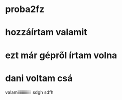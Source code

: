 # proba2fz
# hozzáírtam valamit
# ezt már gépről írtam volna
# dani voltam csá

valamiiiiiiiiiiiii
sdgh sdfh